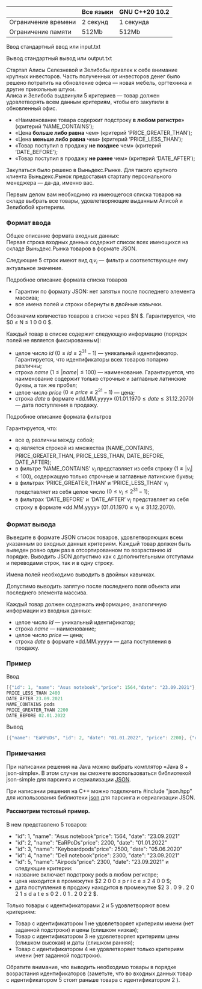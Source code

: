 |           	|        Все языки           	|     GNU C++20 10.2        	|
|---------------------	|----------------------------------	|-----------	|
| Ограничение времени 	| 2 секунд                         	| 1 секунда 	|
| Ограничение памяти  	| 512Mb                            	| 512Mb     	|



Ввод стандартный ввод или input.txt

Вывод стандартный вывод или output.txt   


Стартап Алисы Селезневой и Зелибобы привлек к себе внимание крупных инвесторов. 
Часть полученных от инвесторов денег было решено потратить на обновление офиса — новая мебель, оргтехника и другие прикольные штуки.  
Алиса и Зелибоба выдвинули 5 критериев — товар должен удовлетворять всем данным критериям, чтобы его закупили в обновленный офис. 
* «Наименование товара содержит подстроку **в любом регистре**» (критерий ‘NAME_CONTAINS’); 
* «Цена **больше либо равна** чем» (критерий ‘PRICE_GREATER_THAN’); 
* «Цена **меньше либо равна** чем» (критерий ‘PRICE_LESS_THAN’); 
* «Товар поступил в продажу **не позднее** чем» (критерий ‘DATE_BEFORE’); 
* «Товар поступил в продажу **не ранее** чем» (критерий ‘DATE_AFTER’); 

Закупаться было решено в Выньдекс.Рынке. 
Для такого крупного клиента Выньдекс.Рынок предоставил стартапу персонального менеджера — да-да, именно вас. 

Первым делом вам необходимо из имеющегося списка товаров на складе выбрать все товары, удовлетворяющие выданным Алисой и Зелибобой критериям. 

### Формат ввода ###

Общее описание формата входных данных:  
Первая строка входных данных содержит список всех имеющихся на складе Выньдекс.Рынка товаров в формате JSON. 

Следующие 5 строк имеют вид $q_i v_i$ — фильтр и соответствующее ему актуальное значение. 

Подробное описание формата списка товаров 
* Гарантии по формату JSON: нет запятых после последнего элемента массива; 
* все имена полей и строки обернуты в двойные кавычки. 

Обозначим количество товаров в списке через $N $. Гарантируется, что $0 ≤ N ≤ 1 0 0 0 $. 

Каждый товар в списке содержит следующую информацию (порядок полей не является фиксированным): 
* целое число $i d$ $( 0 ≤ i d ≤ 2^{3 1}− 1 )$ — уникальный идентификатор. Гарантируется, что идентификаторы всех товаров попарно различны; 
* строка $n a m e$ $( 1 ≤ | n a m e | ≤ 1 0 0 )$ — наименование. Гарантируется, что наименование содержит только строчные и заглавные латинские буквы, а так же пробел; 
* целое число $p r i c e$ $( 0 ≤ p r i c e ≤ 2^{3 1} − 1 )$ — цена; 
* строка $d a t e$ в формате «dd.MM.yyyy» $( 0 1 . 0 1 . 1 9 7 0 ≤ d a t e ≤ 3 1 . 1 2 . 2 0 7 0 )$ — дата поступления в продажу. 

Подробное описание формата фильтров 

Гарантируется, что: 

* все $q_i$ различны между собой; 
* $q_i$ является строкой из множества (NAME_CONTAINS, PRICE_GREATER_THAN, PRICE_LESS_THAN, DATE_BEFORE, DATE_AFTER); 
* в фильтре ‘NAME_CONTAINS’ $v_i$ представляет из себя строку $( 1 ≤ | v_i | ≤ 1 0 0 )$, содержащую только строчные и заглавные латинские буквы; 
* в фильтрах ‘PRICE_GREATER_THAN’ и ‘PRICE_LESS_THAN’ $v_i$ представляет из себя целое число $( 0 ≤ v_i ≤ 2^{3 1} − 1 )$; 
* в фильтрах ‘DATE_BEFORE’ и ‘DATE_AFTER’ $v_i$ представляет из себя строку в формате «dd.MM.yyyy» $( 0 1 . 0 1 . 1 9 7 0 ≤ v_i ≤ 3 1 . 1 2 . 2 0 7 0 )$. 

### Формат вывода ###

Выведите в формате JSON список товаров, удовлетворяющих всем указанным во входных данных критериям. Каждый товар должен быть выведен ровно один раз в отсортированном по возрастанию $i d$ порядке. Выводить JSON допустимо как c дополнительными отступами и переводами строк, так и в одну строку. 

Имена полей необходимо выводить в двойных кавычках. 

Допустимо выводить запятую после последнего поля объекта или последнего элемента массива. 

Каждый товар должен содержать информацию, аналогичную информации из входных данных: 
* целое число $i d$ — уникальный идентификатор; 
* строка $n a m e$ — наименование; 
* целое число $p r i c e$ — цена; 
* строка $d a t e$ в формате «dd.MM.yyyy» — дата поступления в продажу. 

### Пример ###
Ввод
```objectivec
[{"id": 1, "name": "Asus notebook","price": 1564,"date": "23.09.2021"},{"price": 2500, "id": 3, "date": "05.06.2020", "name": "Keyboardpods" }, {"date": "23.09.2021", "name": "Airpods","id": 5, "price": 2300}, {"name": "EaRPoDs", "id": 2, "date": "01.01.2022", "price": 2200}, { "id": 4, "date": "23.09.2021", "name": "Dell notebook",  "price": 2300}]
PRICE_LESS_THAN 2400
DATE_AFTER 23.09.2021
NAME_CONTAINS pods
PRICE_GREATER_THAN 2200
DATE_BEFORE 02.01.2022

```

Вывод
```objectivec
[{"name": "EaRPoDs", "id": 2, "date": "01.01.2022", "price": 2200}, {"date": "23.09.2021", "name": "Airpods", "id": 5, "price": 2300}]
```
### Примечания ###
При написании решения на Java можно выбрать комплятор «Java 8 + json-simple». 
В этом случае вы сможете воспользоваться библиотекой json-simple для парсинга и сериализации [JSON](https://mvnrepository.com/artifact/com.googlecode.json-simple/json-simple/1.1.1). 

При написании решения на C++ можно подключить #include "json.hpp" для использования библиотеки [json](https://github.com/nlohmann/json) для парсинга и сериализации JSON. 

#### Рассмотрим тестовый пример. ####
В нем представлено 5 товаров: 
* "id": 1, "name": "Asus notebook"price": 1564, "date": "23.09.2021" 
* "id": 2, "name": "EaRPoDs"price": 2200, "date": "01.01.2022" 
* "id": 3, "name": "Keyboardpods"price": 2500, "date": "05.06.2020" 
* "id": 4, "name": "Dell notebook"price": 2300, "date": "23.09.2021" 
* "id": 5, "name": "Airpods"price": 2300, "date": "23.09.2021" 
и следующие критерии: 
* название включает подстроку pods в любом регистре; 
* цена находится в промежутке $2 2 0 0 ≤ p r i c e ≤ 2 4 0 0 $; 
* дата поступления в продажу находится в промежутке $2 3 . 0 9 . 2 0 2 1 ≤ d a t e ≤ 0 2 . 0 1 . 2 0 2 2 $. 

Только товары с идентификаторами 2 и 5 удовлетворяют всем критериям: 
* Товар с идентификатором 1 не удовлетворяет критериям имени (нет заданной подстроки) и цены (слишком низкая); 
* Товар с идентификатором 3 не удовлетворяет критериям цены (слишком высокая) и даты (слишком ранняя); 
* Товар с идентификатором 4 не удовлетворяет только критериям имени (нет заданной подстроки). 

Обратите внимание, что выводить необходимо товары в порядке возрастания идентификаторов (заметьте, что во входных данных товар с идентификатором 5 стоит раньше товара с идентификатором 2 ).
